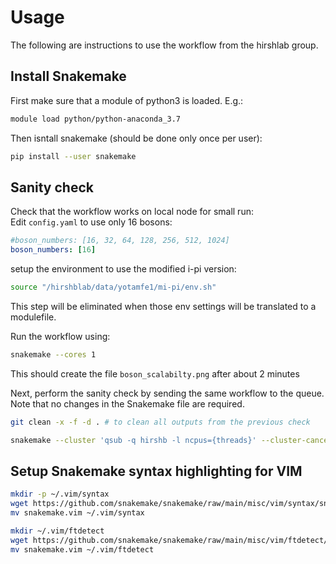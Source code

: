 Usage
======= 

The following are instructions to use the workflow from the hirshlab group.

Install Snakemake
------------------

First make sure that a module of python3 is loaded. E.g.:

```bash
module load python/python-anaconda_3.7
```

Then isntall snakemake (should be done only once per user):

```bash
pip install --user snakemake
```

Sanity check
-------------- 

Check that the workflow works on local node for small run:	
Edit `config.yaml` to use only 16 bosons:

```yaml
#boson_numbers: [16, 32, 64, 128, 256, 512, 1024]
boson_numbers: [16]
```

setup the environment to use the modified i-pi version:
```bash
source "/hirshblab/data/yotamfe1/mi-pi/env.sh"
```
This step will be eliminated when those env settings will be translated to a modulefile.

Run the workflow using:  
```bash
snakemake --cores 1
```
This should create the file `boson_scalabilty.png` after about 2 minutes


Next, perform the sanity check by sending the same workflow to the queue.  Note that no changes in the Snakemake file are required.  

```bash
git clean -x -f -d . # to clean all outputs from the previous check

snakemake --cluster 'qsub -q hirshb -l ncpus={threads}' --cluster-cancel 'qdel' -j 7&
```

Setup Snakemake syntax highlighting for VIM
--------------------------------------------

```bash
mkdir -p ~/.vim/syntax
wget https://github.com/snakemake/snakemake/raw/main/misc/vim/syntax/snakemake.vim
mv snakemake.vim ~/.vim/syntax

mkdir ~/.vim/ftdetect
wget https://github.com/snakemake/snakemake/raw/main/misc/vim/ftdetect/snakemake.vim
mv snakemake.vim ~/.vim/ftdetect
```

